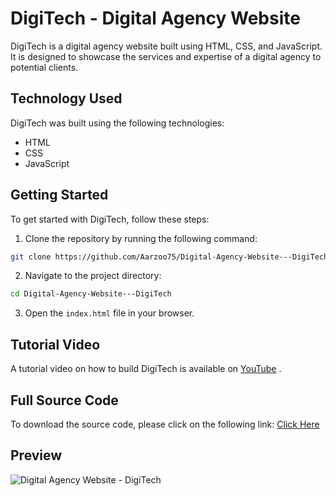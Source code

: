 # DigiTech - Digital Agency Website
DigiTech is a digital agency website built using HTML, CSS, and JavaScript. It is designed to showcase the services and expertise of a digital agency to potential clients.

## Technology Used
DigiTech was built using the following technologies:

- HTML
- CSS
- JavaScript

## Getting Started
To get started with DigiTech, follow these steps:

1. Clone the repository by running the following command:

```bash
git clone https://github.com/Aarzoo75/Digital-Agency-Website---DigiTech.git
```

2. Navigate to the project directory:

```bash
cd Digital-Agency-Website---DigiTech
```

3. Open the `index.html` file in your browser.

## Tutorial Video
A tutorial video on how to build DigiTech is available on [YouTube](https://youtu.be/eZMsSSXBdKE) .

## Full Source Code
To download the source code, please click on the following link: [Click Here](https://rb.gy/bxz3lz)

## Preview
![Digital Agency Website - DigiTech](https://user-images.githubusercontent.com/59678435/227298844-b00881ed-7e4f-418a-bde6-8e2cb75fbf60.png)
